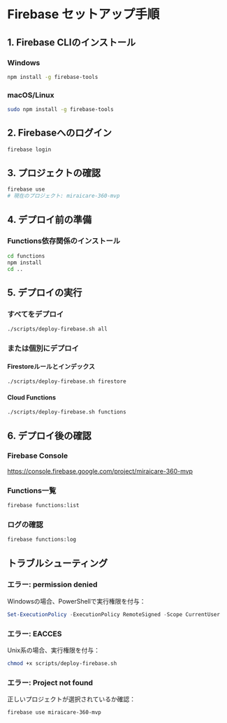 # Firebase セットアップ手順

## 1. Firebase CLIのインストール

### Windows
```bash
npm install -g firebase-tools
```

### macOS/Linux
```bash
sudo npm install -g firebase-tools
```

## 2. Firebaseへのログイン
```bash
firebase login
```

## 3. プロジェクトの確認
```bash
firebase use
# 現在のプロジェクト: miraicare-360-mvp
```

## 4. デプロイ前の準備

### Functions依存関係のインストール
```bash
cd functions
npm install
cd ..
```

## 5. デプロイの実行

### すべてをデプロイ
```bash
./scripts/deploy-firebase.sh all
```

### または個別にデプロイ

#### Firestoreルールとインデックス
```bash
./scripts/deploy-firebase.sh firestore
```

#### Cloud Functions
```bash
./scripts/deploy-firebase.sh functions
```

## 6. デプロイ後の確認

### Firebase Console
https://console.firebase.google.com/project/miraicare-360-mvp

### Functions一覧
```bash
firebase functions:list
```

### ログの確認
```bash
firebase functions:log
```

## トラブルシューティング

### エラー: permission denied
Windowsの場合、PowerShellで実行権限を付与：
```powershell
Set-ExecutionPolicy -ExecutionPolicy RemoteSigned -Scope CurrentUser
```

### エラー: EACCES
Unix系の場合、実行権限を付与：
```bash
chmod +x scripts/deploy-firebase.sh
```

### エラー: Project not found
正しいプロジェクトが選択されているか確認：
```bash
firebase use miraicare-360-mvp
```